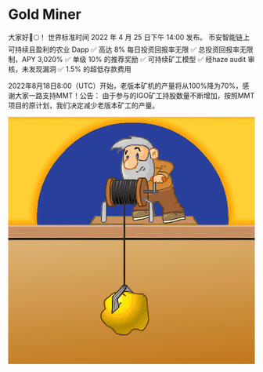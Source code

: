 # Gold Miner

大家好🚀🌕！
世界标准时间 2022 年 4 月 25 日下午 14:00 发布。
币安智能链上可持续且盈利的农业 Dapp
✅ 高达 8% 每日投资回报率无限
✅ 总投资回报率无限制，APY 3,020%
✅ 单级 10% 的推荐奖励
✅ 可持续矿工模型
✅ 经haze audit 审核，未发现漏洞
✅ 1.5% 的超低存款费用

2022年8月18日8:00（UTC）开始，老版本矿机的产量将从100%降为70%，感谢大家一路支持MMT！公告：
由于参与的IGO矿工持股数量不断增加，按照MMT项目的原计划，我们决定减少老版本矿工的产量。

![R](R.png)
